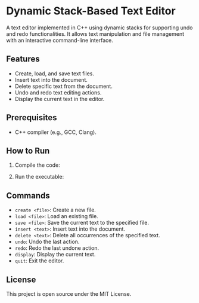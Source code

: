 # Dynamic Stack-Based Text Editor

A text editor implemented in C++ using dynamic stacks for supporting undo and redo functionalities. It allows text manipulation and file management with an interactive command-line interface.

## Features

- Create, load, and save text files.
- Insert text into the document.
- Delete specific text from the document.
- Undo and redo text editing actions.
- Display the current text in the editor.

## Prerequisites

- C++ compiler (e.g., GCC, Clang).

## How to Run

1. Compile the code:

2. Run the executable:

## Commands

- `create <file>`: Create a new file.
- `load <file>`: Load an existing file.
- `save <file>`: Save the current text to the specified file.
- `insert <text>`: Insert text into the document.
- `delete <text>`: Delete all occurrences of the specified text.
- `undo`: Undo the last action.
- `redo`: Redo the last undone action.
- `display`: Display the current text.
- `quit`: Exit the editor.

## License

This project is open source under the MIT License.
